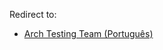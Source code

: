 Redirect to:

*   [Arch Testing Team (Português)](/index.php/Arch_Testing_Team_(Portugu%C3%AAs) "Arch Testing Team (Português)")